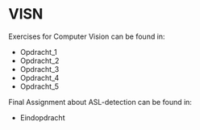 # VISN
Exercises for Computer Vision can be found in:
- Opdracht_1
- Opdracht_2
- Opdracht_3
- Opdracht_4
- Opdracht_5

Final Assignment about ASL-detection can be found in:
- Eindopdracht
